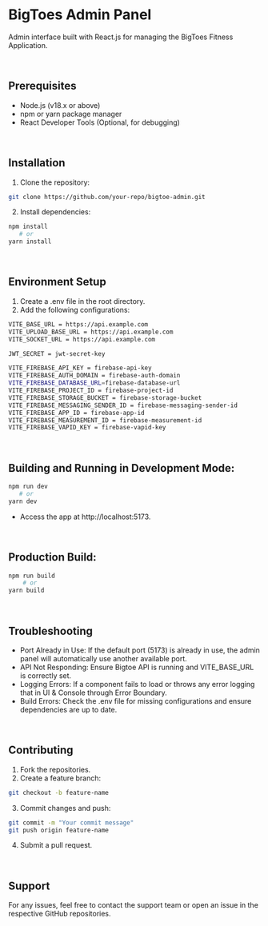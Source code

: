 # BigToes Admin Panel
Admin interface built with React.js for managing the BigToes Fitness Application.



<br />

## Prerequisites
- Node.js (v18.x or above)
- npm or yarn package manager
- React Developer Tools (Optional, for debugging)

<br />

## Installation
1. Clone the repository:
```bash
git clone https://github.com/your-repo/bigtoe-admin.git
```
2. Install dependencies:
```bash
npm install
   # or
yarn install
```

<br />

## Environment Setup
1. Create a .env file in the root directory.
2. Add the following configurations:
```bash
VITE_BASE_URL = https://api.example.com
VITE_UPLOAD_BASE_URL = https://api.example.com
VITE_SOCKET_URL = https://api.example.com

JWT_SECRET = jwt-secret-key

VITE_FIREBASE_API_KEY = firebase-api-key
VITE_FIREBASE_AUTH_DOMAIN = firebase-auth-domain
VITE_FIREBASE_DATABASE_URL=firebase-database-url
VITE_FIREBASE_PROJECT_ID = firebase-project-id
VITE_FIREBASE_STORAGE_BUCKET = firebase-storage-bucket
VITE_FIREBASE_MESSAGING_SENDER_ID = firebase-messaging-sender-id
VITE_FIREBASE_APP_ID = firebase-app-id
VITE_FIREBASE_MEASUREMENT_ID = firebase-measurement-id
VITE_FIREBASE_VAPID_KEY = firebase-vapid-key

```

<br /> 

## Building and Running in Development Mode:

```bash
npm run dev
   # or
yarn dev
```
- Access the app at http://localhost:5173.

<br />

## Production Build:

```bash
npm run build
    # or
yarn build
```

<br />

## Troubleshooting
- Port Already in Use: If the default port (5173) is already in use, the admin panel will automatically use another available port.
- API Not Responding: Ensure Bigtoe API is running and VITE_BASE_URL is correctly set.
- Logging Errors: If a component fails to load or throws any error logging that in UI & Console through Error Boundary.
- Build Errors: Check the .env file for missing configurations and ensure dependencies are up to date.

<br />

## Contributing
1. Fork the repositories.
2. Create a feature branch:
```bash
git checkout -b feature-name
```
3. Commit changes and push:
```bash
git commit -m "Your commit message"
git push origin feature-name
```
4. Submit a pull request.

   
<br />

## Support
For any issues, feel free to contact the support team or open an issue in the respective GitHub repositories.
